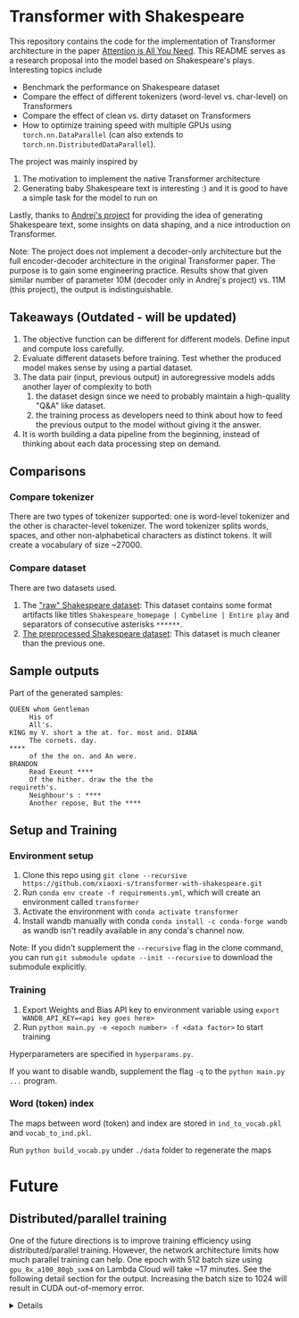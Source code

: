 # Transformer with Shakespeare

This repository contains the code for the implementation of Transformer architecture in the paper [Attention is All You Need](https://arxiv.org/pdf/1706.03762.pdf). This README serves as a research proposal into the model based on Shakespeare's plays. Interesting topics include 
- Benchmark the performance on Shakespeare dataset
- Compare the effect of different tokenizers (word-level vs. char-level) on Transformers
- Compare the effect of clean vs. dirty dataset on Transformers
- How to optimize training speed with multiple GPUs using `torch.nn.DataParallel` (can also extends to `torch.nn.DistributedDataParallel`).

The project was mainly inspired by 
1. The motivation to implement the native Transformer architecture
2. Generating baby Shakespeare text is interesting :) and it is good to have a simple task for the model to run on 

Lastly, thanks to [Andrej's project](https://github.com/karpathy/ng-video-lecture) for providing the idea of generating Shakespeare text, some insights on data shaping, and a nice introduction on Transformer.

Note: The project does not implement a decoder-only architecture but the full encoder-decoder architecture in the original Transformer paper. The purpose is to gain some engineering practice. Results show that given similar number of parameter 10M (decoder only in Andrej's project) vs. 11M (this project), the output is indistinguishable. 

## Takeaways (Outdated - will be updated)

1. The objective function can be different for different models. Define input and compute loss carefully.
2. Evaluate different datasets before training. Test whether the produced model makes sense by using a partial dataset. 
3. The data pair (input, previous output) in autoregressive models adds another layer of complexity to both
    1. the dataset design since we need to probably maintain a high-quality "Q&A" like dataset. 
    2. the training process as developers need to think about how to feed the previous output to the model without giving it the answer. 
4. It is worth building a data pipeline from the beginning, instead of thinking about each data processing step on demand. 

## Comparisons

### Compare tokenizer

There are two types of tokenizer supported: one is word-level tokenizer and the other is character-level tokenizer. The word tokenizer splits words, spaces, and other non-alphabetical characters as distinct tokens. It will create a vocabulary of size ~27000.

### Compare dataset

There are two datasets used. 
1. The ["raw" Shakespeare dataset](https://github.com/ravexina/shakespeare-plays-dataset-scraper/tree/38061c392481af43e226b735480454851802c257): This dataset contains some format artifacts like titles `Shakespeare_homepage | Cymbeline | Entire play` and separators of consecutive asterisks `******`.
2. [The preprocessed Shakespeare dataset](https://raw.githubusercontent.com/karpathy/char-rnn/master/data/tinyshakespeare/input.txt): This dataset is much cleaner than the previous one. 

## Sample outputs

Part of the generated samples:
```
QUEEN whom Gentleman
     His of
     All's.
KING my V. short a the at. for. most and. DIANA
     The cornets. day.
****
     of the the on. and An were.
BRANDON
     Read Exeunt ****
     Of the hither. draw the the the
requireth's.
     Neighbour's : ****
     Another repose, But the ****
```

## Setup and Training

### Environment setup

1. Clone this repo using `git clone --recursive https://github.com/xiaoxi-s/transformer-with-shakespeare.git`
2. Run `conda env create -f requirements.yml`, which will create an environment called `transformer`
3. Activate the environment with `conda activate transformer`
4. Install wandb manually with conda `conda install -c conda-forge wandb` as wandb isn't readily available in any conda's channel now. 

Note: If you didn't supplement the `--recursive` flag in the clone command, you can run `git submodule update --init --recursive` to download the submodule explicitly. 

### Training

1. Export Weights and Bias API key to environment variable using `export WANDB_API_KEY=<api key goes here>`
2. Run `python main.py -e <epoch number> -f <data factor>` to start training

Hyperparameters are specified in `hyperparams.py`.

If you want to disable wandb, supplement the flag `-q` to the `python main.py ...` program.

### Word (token) index 

The maps between word (token) and index are stored in `ind_to_vocab.pkl` and `vocab_to_ind.pkl`.

Run `python build_vocab.py` under `./data` folder to regenerate the maps

# Future

## Distributed/parallel training

One of the future directions is to improve training efficiency using distributed/parallel training. However, the network architecture limits how much parallel training can help. One epoch with 512 batch size using `gpu_8x_a100_80gb_sxm4` on Lambda Cloud will take ~17 minutes. See the following detail section for the output. Increasing the batch size to 1024 will result in CUDA out-of-memory error. 

<details>

#### 8 A100 GPU cluster

```shell
(transformer) ubuntu@207-211-161-88:~/transformer-with-shakespeare$ python3 main.py -e 2 -f 1 -q
Disable wandb
Hello World!
CUDA available:  True
CUDA device count:  8
Epochs:  2
Data factor:  1.0
Enable PyTorch Data parallelism
17.199999 M parameters
Token type number:  27743
Loading data...
Length of data:  2041475
Shape of np data:  (2041475, 2, 128)
Tensorizing data...
data shape:  torch.Size([2041475, 2, 128])
Train dataset length:  1429033
Test dataset length:  612442
Epoch 1/2: 100%|████████████████████████████████████████████████████████████████████████████████████████████████████████████████████████████████████████████████████████████████████████████████████████████████████████████████| 2792/2792 [17:11<00:00,  2.71batch/s]
```

The time spent in the first epoch is ~17 minutes. 

#### 1 A100 GPU

```shell
(transformer) ubuntu@129-146-98-70:~/transformer-with-shakespeare$ cat train.out
Enable wandb
Hello World!
CUDA available:  True
CUDA device count:  1
Epochs:  77
Data factor:  1.0
Enable PyTorch Data parallelism
17.199999 M parameters
Token type number:  27743
Loading data...
Length of data:  2041475
Shape of np data:  (2041475, 2, 128)
Tensorizing data...
data shape:  torch.Size([2041475, 2, 128])
Train dataset length:  1429033
Test dataset length:  612442
Epoch 1/77:   6%|▌         | 677/11165 [01:28<22:43,  7.69batch/s]
```

The time per epoch is ~22 minutes. At least for the current architecture, parallel training does not improve training efficiency very much. 

</details>
